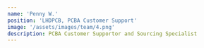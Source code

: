```yaml
---
name: 'Penny W.'
position: 'LHDPCB, PCBA Customer Support'
image: '/assets/images/team/4.png'
description: PCBA Customer Supportor and Sourcing Specialist
---
```

